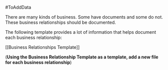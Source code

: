 #ToAddData 

There are many kinds of business.  Some have documents and some do not.  These business  relationships should be documented.  

The following template provides a lot of information that helps document each business relationship:

[[Business Relationships Template]]

(**Using the Business Relationship Template as a template, add a new file for each business relationship**)

